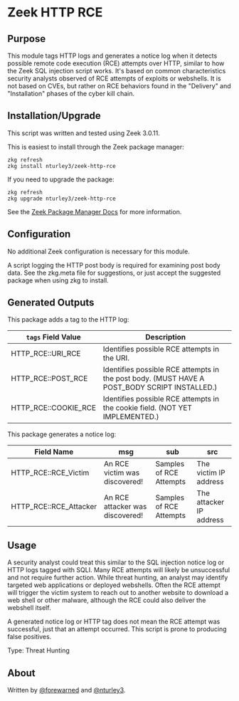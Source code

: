 
# Zeek HTTP RCE

## Purpose

This module tags HTTP logs and generates a notice log when it detects possible remote code execution (RCE) attempts over HTTP, similar to how the Zeek SQL injection script works. It's based on common characteristics security analysts observed of RCE attempts of exploits or webshells. It is not based on CVEs, but rather on RCE behaviors found in the "Delivery" and "Installation" phases of the cyber kill chain.

## Installation/Upgrade

This script was written and tested using Zeek 3.0.11.


This is easiest to install through the Zeek package manager:

	zkg refresh
	zkg install nturley3/zeek-http-rce

If you need to upgrade the package:

	zkg refresh
	zkg upgrade nturley3/zeek-http-rce

See the [Zeek Package Manager Docs](https://docs.zeek.org/projects/package-manager/en/stable/quickstart.html) for more information.

## Configuration

No additional Zeek configuration is necessary for this module.

A script logging the HTTP post body is required for examining post body data. See the zkg.meta file for suggestions, or just accept the suggested package when using zkg to install.

## Generated Outputs

This package adds a tag to the HTTP log:

| `tags` Field Value | Description |
| ----- | ----- |
| HTTP_RCE::URI_RCE | Identifies possible RCE attempts in the URI. |
| HTTP_RCE::POST_RCE | Identifies possible RCE attempts in the post body. (MUST HAVE A POST_BODY SCRIPT INSTALLED.) |
| HTTP_RCE::COOKIE_RCE | Identifies possible RCE attempts in the cookie field. (NOT YET IMPLEMENTED.) |

This package generates a notice log:

| Field Name | msg | sub |  src |
| ----- | ----- | ----- | ----- |
| HTTP_RCE::RCE_Victim | An RCE victim was discovered! | Samples of RCE Attempts | The victim IP address |
| HTTP_RCE::RCE_Attacker | An RCE attacker was discovered! | Samples of RCE Attempts | The attacker IP address |

## Usage

A security analyst could treat this similar to the SQL injection notice log or HTTP logs tagged with SQLI. Many RCE attempts will likely be unsuccessful and not require further action. While threat hunting, an analyst may identify targeted web applications or deployed webshells. Often the RCE attempt will trigger the victim system to reach out to another website to download a web shell or other malware, although the RCE could also deliver the webshell itself.

A generated notice log or HTTP tag does not mean the RCE attempt was successful, just that an attempt occurred. This script is prone to producing false positives.

Type: Threat Hunting

## About

Written by [@forewarned](https://github.com/forewarned) and [@nturley3](https://github.com/nturley3).
